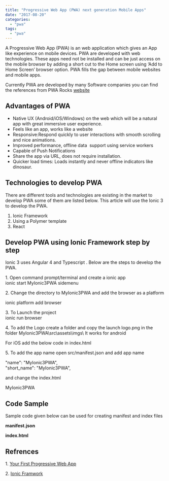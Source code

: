 ```yaml
---
title: "Progressive Web App (PWA) next generation Mobile Apps"
date: "2017-08-20"
categories: 
  - "pwa"
tags: 
  - "pwa"
---
```


A Progressive Web App (PWA) is an web application which gives an App like experience on mobile devices. PWA are developed with web technologies. These apps need not be installed and can be just access on the mobile browser by adding a short cut to the Home screen using ‘Add to Home Screen’ browser option. PWA fills the gap between mobile websites and mobile apps.  
  
Currently PWA are developed by many Software companies you can find the references from PWA Rocks [website](https://pwa.rocks/)  

## Advantages of PWA

- Native UX (Android/iOS/Windows) on the web which will be a natural app with great immersive user experience.
- Feels like an app, works like a website
- Responsive:Respond quickly to user interactions with smooth scrolling and nice animations. 
- Improved performance, offline data  support using service workers
- Capable of Push Notifications
- Share the app via URL, does not require installation.
- Quicker load times: Loads instantly and never offline indicators like dinosaur.

  

## Technologies to develop PWA

There are different tools and technologies are existing in the market to develop PWA some of them are listed below. This article will use the Ionic 3 to develop the PWA.

1. Ionic Framework 
2. Using a Polymer template
3. React

  

## Develop PWA using Ionic Framework step by step

Ionic 3 uses Angular 4 and Typescript . Below are the steps to develop the PWA.

  

1\. Open command prompt/terminal and create a ionic app  
 ionic start MyIonic3PWA sidemenu  

  
2\. Change the directory to MyIonic3PWA and add the browser as a platform

 ionic platform add browser  
  
3\. To Launch the project  
 ionic run browser  
  
4\. To add the Logo create a folder and copy the launch logo.png in the folder MyIonic3PWA\\src\\assets\\imgs\\ It works for android  
  
For iOS add the below code in index.html  
  
   
   
   
  
5\. To add the app name open src/manifest.json and add app name  
  
"name": "MyIonic3PWA",  
"short\_name": "MyIonic3PWA",  
  
and change the index.html  
  
MyIonic3PWA  
  

## **Code Sample**

Sample code given below can be used for creating manifest and index files

**manifest.json**  
  
**index.html**  
  

## **Refrences**

1\. [Your First Progressive Web App](https://developers.google.com/web/fundamentals/getting-started/codelabs/your-first-pwapp/)

2\. [Ionic Framwork](http://ionicframework.com/)
